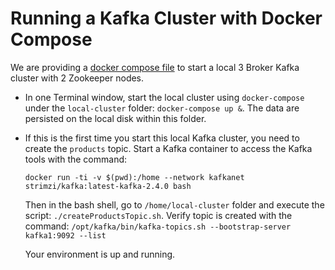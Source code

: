 # Running a Kafka Cluster with Docker Compose

We are providing a [docker compose file]() to start a local 3 Broker Kafka cluster with 2 Zookeeper nodes.

* In one Terminal window, start the local cluster using `docker-compose` under the `local-cluster` folder: `docker-compose up &`. The data are persisted on the local disk within this folder.
* If this is the first time you start this local Kafka cluster, you need to create the `products` topic. Start a Kafka container to access the Kafka tools with the command:

  ```shell
  docker run -ti -v $(pwd):/home --network kafkanet strimzi/kafka:latest-kafka-2.4.0 bash
  ```

  Then in the bash shell, go to `/home/local-cluster` folder and execute the script: `./createProductsTopic.sh`. Verify topic is created with the command: `/opt/kafka/bin/kafka-topics.sh --bootstrap-server kafka1:9092 --list`

  Your environment is up and running.
